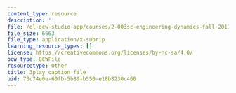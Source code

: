 ```yaml
---
content_type: resource
description: ''
file: /ol-ocw-studio-app/courses/2-003sc-engineering-dynamics-fall-2011/73c74e0e60fb5b89b550e18b8230c460_zlbbbA5Uuu8.vtt
file_size: 6663
file_type: application/x-subrip
learning_resource_types: []
license: https://creativecommons.org/licenses/by-nc-sa/4.0/
ocw_type: OCWFile
resourcetype: Other
title: 3play caption file
uid: 73c74e0e-60fb-5b89-b550-e18b8230c460
---
```

